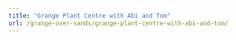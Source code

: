 ```yaml
---
title: "Grange Plant Centre with Abi and Tom"
url: /grange-over-sands/grange-plant-centre-with-abi-and-tom/
---
```

